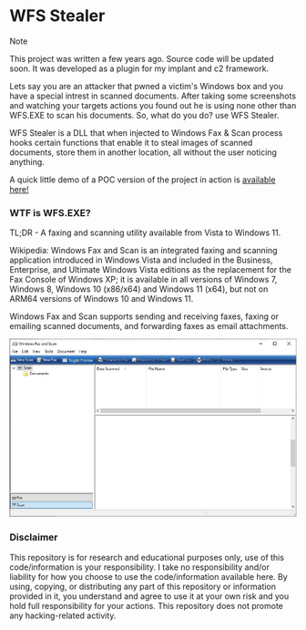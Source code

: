 # WFS Stealer

> [!NOTE]  
> This project was written a few years ago. Source code will be updated soon.
> It was developed as a plugin for my implant and c2 framework.

Lets say you are an attacker that pwned a victim's Windows box and you have a 
special intrest in scanned documents.
After taking some screenshots and watching your targets actions you found out he is using none
other than WFS.EXE to scan his documents.
So, what do you do? use WFS Stealer.

WFS Stealer is a DLL that when injected to Windows Fax & Scan process hooks certain functions that enable it to steal images of scanned documents, store them in another location, all without the user noticing anything.

A quick little demo of a POC version of the project in action is [available here!](https://youtu.be/HdC1e6Rpves?si=15ez4nDGZeyE9o3b)

### WTF is WFS.EXE?

TL;DR - A faxing and scanning utility available from Vista to Windows 11.
 
Wikipedia: Windows Fax and Scan is an integrated faxing and scanning application introduced in Windows Vista and included in the Business, 
Enterprise, and Ultimate Windows Vista editions as the replacement for the Fax Console of Windows XP;
it is available in all versions of Windows 7, Windows 8, Windows 10 (x86/x64) and Windows 11 (x64), but not on ARM64 versions of Windows 10 and Windows 11.

Windows Fax and Scan supports sending and receiving faxes, faxing or emailing scanned documents, and forwarding faxes as email attachments.

![wfs](/assets/WFS.JPG)


### Disclaimer
This repository is for research and educational purposes only, use of this code/information is your responsibility.
I take no responsibility and/or liability for how you choose to use the code/information available here.
By using, copying, or distributing any part of this repository or information provided in it, you understand and agree to use it at your own risk and you hold full responsibility for your actions.
This repository does not promote any hacking-related activity.
